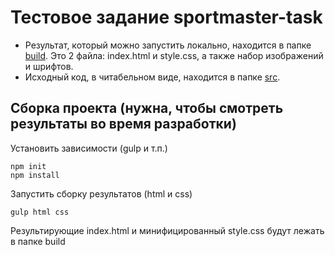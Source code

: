 # Тестовое задание sportmaster-task

* Результат, который можно запустить локально, находится в папке [build](https://github.com/appalse/sportmaster-task/tree/master/build). Это 2 файла: index.html и style.css, а также набор изображений и шрифтов.
* Исходный код, в читабельном виде, находится в папке [src](https://github.com/appalse/sportmaster-task/tree/master/src). 

## Сборка проекта (нужна, чтобы смотреть результаты во время разработки)

Установить зависимости (gulp и т.п.)
```
npm init
npm install
```

Запустить сборку результатов (html и css)
```
gulp html css
```
Результирующие index.html и минифицированный style.css будут лежать в папке build
